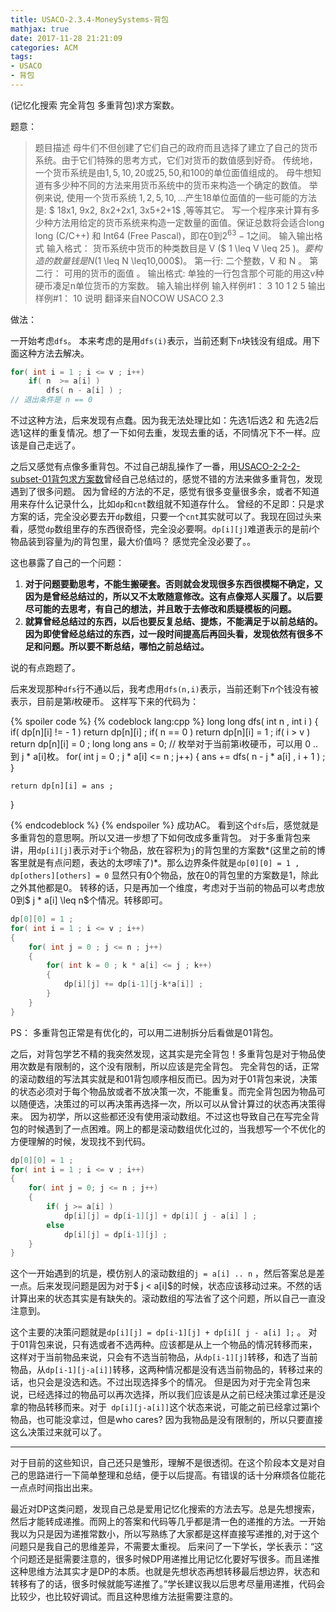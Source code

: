 ```yaml
---
title: USACO-2.3.4-MoneySystems-背包
mathjax: true 
date: 2017-11-28 21:21:09
categories: ACM
tags:
- USACO
- 背包
---
```



(记忆化搜索 完全背包 多重背包)求方案数。

<!--more-->

题意：
>题目描述
>母牛们不但创建了它们自己的政府而且选择了建立了自己的货币系统。由于它们特殊的思考方式，它们对货币的数值感到好奇。
>传统地，一个货币系统是由$1,5,10,20$或$25,50,$和$100$的单位面值组成的。
>母牛想知道有多少种不同的方法来用货币系统中的货币来构造一个确定的数值。
>举例来说, 使用一个货币系统 ${1,2,5,10,...}$产生$18$单位面值的一些可能的方法是: $ 18x1, 9x2, 8x2+2x1, 3x5+2+1$ ,等等其它。 写一个程序来计算有多少种方法用给定的货币系统来构造一定数量的面值。保证总数将会适合long long (C/C++) 和 Int64 (Free Pascal)，即在$0$到$2^{63}-1$之间。
>输入输出格式
>输入格式：
>货币系统中货币的种类数目是 V ($ 1 \leq V \leq 25 $)。要构造的数量钱是 N ($1 \leq N \leq10,000$)。
>第一行: 二个整数，V 和 N 。
>第二行： 可用的货币的面值 。
>输出格式:
>单独的一行包含那个可能的用这v种硬币凑足n单位货币的方案数。
>输入输出样例
>输入样例#1： 
>3 10
>1 2 5
>输出样例#1： 
>10
>说明
>翻译来自NOCOW
>USACO 2.3


做法：

  一开始考虑`dfs`。 本来考虑的是用`dfs(i)`表示，当前还剩下`n`块钱没有组成。用下面这种方法去解决。
```c++
for( int i = 1 ; i <= v ; i++)
	if( n  >= a[i] ) 
		dfs( n - a[i] ) ;
// 退出条件是 n == 0 
```

不过这种方法，后来发现有点蠢。因为我无法处理比如：先选$1$后选$2$ 和 先选$2$后选$1$这样的重复情况。想了一下如何去重，发现去重的话，不同情况下不一样。应该是自己走远了。

之后又感觉有点像多重背包。不过自己胡乱操作了一番，用[USACO-2-2-2-subset-01背包求方案数](\ACM\USACO\Chapter2\USACO-2-2-2-subset-01背包求方案数\index.html)曾经自己总结过的，感觉不错的方法来做多重背包，发现遇到了很多问题。
因为曾经的方法的不足，感觉有很多变量很多余，或者不知道用来存什么记录什么，比如`dp`和`cnt`数组就不知道存什么。
曾经的不足即：只是求方案的话，完全没必要去开`dp`数组，只要一个`cnt`其实就可以了。我现在回过头来看，感觉`dp`数组里存的东西很奇怪，完全没必要啊。`dp[i][j]`难道表示的是前$i$个物品装到容量为$j$的背包里，最大价值吗？ 感觉完全没必要了。。

这也暴露了自己的一个问题：
1. **对于问题要勤思考，不能生搬硬套。否则就会发现很多东西很模糊不确定，又因为是曾经总结过的，所以又不太敢随意修改。这有点像郑人买履了。以后要尽可能的去思考，有自己的想法，并且敢于去修改和质疑模板的问题。**
2. **就算曾经总结过的东西，以后也要反复总结、提炼，不能满足于以前总结的。因为即使曾经总结过的东西，过一段时间提高后再回头看，发现依然有很多不足和问题。所以要不断总结，哪怕之前总结过。**

说的有点跑题了。

后来发现那种`dfs`行不通以后，我考虑用`dfs(n,i)`表示，当前还剩下$n$个钱没有被表示，目前是第$i$枚硬币。
这样写下来的代码为：


{% spoiler code %}
{% codeblock lang:cpp %} 
long long dfs( int n , int i )
{
	if( dp[n][i] != - 1 )
		return dp[n][i] ; 
	if( n == 0 )
		return dp[n][i] = 1  ;
	if( i > v )
		return dp[n][i] = 0  ; 
	long long  ans = 0;
	// 枚举对于当前第i枚硬币，可以用 0 ..到 j * a[i]枚。
	for( int j = 0 ; j * a[i] <= n ; j++) 
	{
		ans += dfs( n - j * a[i] , i + 1 ) ; 
	}

	return dp[n][i] = ans ; 
}

{% endcodeblock %} 
{% endspoiler %}
成功AC。
看到这个`dfs`后，感觉就是多重背包的意思啊。所以又进一步想了下如何改成多重背包。
对于多重背包来讲，用`dp[i][j]`表示对于`i`个物品，放在容积为`j`的背包里的方案数*(这里之前的博客里就是有点问题，表达的太啰嗦了)*。那么边界条件就是`dp[0][0] = 1 , dp[others][others] = 0` 显然只有$0$个物品，放在$0$的背包里的方案数是$1$，除此之外其他都是$0$。
转移的话，只是再加一个维度，考虑对于当前的物品可以考虑放$0$到$ j * a[i] \leq n$个情况。转移即可。

```c++
dp[0][0] = 1 ;
for( int i = 1 ; i <= v ; i++)
{
	for( int j = 0 ; j <= n ; j++)
	{
		for( int k = 0 ; k * a[i] <= j ; k++)
		{
			dp[i][j] += dp[i-1][j-k*a[i]] ;
		}
	}
}
```
PS： 多重背包正常是有优化的，可以用二进制拆分后看做是01背包。

之后，对背包学艺不精的我突然发现，这其实是完全背包！多重背包是对于物品使用次数是有限制的，这个没有限制，所以应该是完全背包。
完全背包的话，正常的滚动数组的写法其实就是和01背包顺序相反而已。因为对于01背包来说，决策的状态必须对于每个物品放或者不放决策一次，不能重复。而完全背包因为物品可以随便选，决策过的可以再决策再选择一次，所以可以从曾计算过的状态再决策得来。
因为初学，所以这些都还没有使用滚动数组。不过这也导致自己在写完全背包的时候遇到了一点困难。网上的都是滚动数组优化过的，当我想写一个不优化的方便理解的时候，发现找不到代码。

```c++
dp[0][0] = 1 ;
for( int i = 1 ; i <= v ; i++)
{
	for( int j = 0; j <= n ; j++)
	{
		if( j >= a[i] ) 
			dp[i][j] = dp[i-1][j] + dp[i][ j - a[i] ] ;
		else 
			dp[i][j] = dp[i-1][j] ;
	}
}
```

这个一开始遇到的坑是，模仿别人的滚动数组的` j = a[i] .. n ` ，然后答案总是差一点。后来发现问题是因为对于$ j < a[i]$的时候，状态应该移动过来。不然的话计算出来的状态其实是有缺失的。滚动数组的写法省了这个问题，所以自己一直没注意到。

这个主要的决策问题就是`dp[i][j] = dp[i-1][j] + dp[i][ j - a[i] ];` 。 对于01背包来说，只有选或者不选两种。应该都是从上一个物品的情况转移而来，这样对于当前物品来说，只会有不选当前物品，从`dp[i-1][j]`转移，和选了当前物品，从`dp[i-1][j-a[i]]`转移，这两种情况都是没有选当前物品的，转移过来的话，也只会是没选和选。不过出现选择多个的情况。
但是因为对于完全背包来说，已经选择过的物品可以再次选择，所以我们应该是从之前已经决策过拿还是没拿的物品转移而来。对于` dp[i][j-a[i]]`这个状态来说，可能之前已经拿过第i个物品，也可能没拿过，但是who cares? 因为我物品是没有限制的，所以只要直接这么决策过来就可以了。

------


对于目前的这些知识，自己还只是雏形，理解不是很透彻。在这个阶段本文是对自己的思路进行一下简单整理和总结，便于以后提高。有错误的话十分麻烦各位能花一点点时间指出出来。


最近对DP这类问题，发现自己总是爱用记忆化搜索的方法去写。总是先想搜索，然后才能转成递推。而网上的答案和代码等几乎都是清一色的递推的方法。一开始我以为只是因为递推常数小，所以写熟练了大家都是这样直接写递推的,对于这个问题只是我自己的思维差异，不需要太重视。
后来问了一下学长，学长表示：“这个问题还是挺需要注意的，很多时候DP用递推比用记忆化要好写很多。而且递推这种思维方法其实才是DP的本质。也就是先想状态再想转移最后想边界，状态和转移有了的话，很多时候就能写递推了。”学长建议我以后思考尽量用递推，代码会比较少，也比较好调试。而且这种思维方法挺需要注意的。


